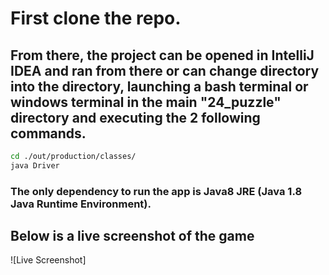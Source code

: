 # First clone the repo.
## From there, the project can be opened in IntelliJ IDEA and ran from there or can change directory into the directory, launching a bash terminal or windows terminal in the main "24_puzzle" directory and executing the 2 following commands. 

```bash
cd ./out/production/classes/
java Driver 
```

### The only dependency to run the app is Java8 JRE (Java 1.8 Java Runtime Environment).

## Below is a live screenshot of the game
![Live Screenshot]
